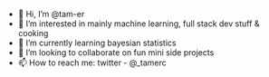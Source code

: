 - 👋 Hi, I’m @tam-er
- 👀 I’m interested in mainly machine learning, full stack dev stuff & cooking
- 🌱 I’m currently learning bayesian statistics
- 💞️ I’m looking to collaborate on fun mini side projects
- 📫 How to reach me: twitter - @_tamerc

<!---
tam-er/tam-er is a ✨ special ✨ repository because its `README.md` (this file) appears on your GitHub profile.
You can click the Preview link to take a look at your changes.
--->
